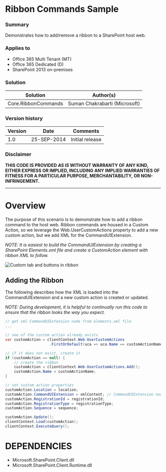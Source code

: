 # Ribbon Commands Sample #

### Summary ###
Demonstrates how to add/remove a ribbon to a SharePoint host web.

### Applies to ###
-  Office 365 Multi Tenant (MT)
-  Office 365 Dedicated (D)
-  SharePoint 2013 on-premises

### Solution ###
Solution | Author(s)
---------|----------
Core.RibbonCommands | Suman Chakrabarti (Microsoft)

### Version history ###
Version  | Date | Comments
---------| -----| --------
1.0  | 25-SEP-2014 | Initial release

### Disclaimer ###
**THIS CODE IS PROVIDED *AS IS* WITHOUT WARRANTY OF ANY KIND, EITHER EXPRESS OR IMPLIED, INCLUDING ANY IMPLIED WARRANTIES OF FITNESS FOR A PARTICULAR PURPOSE, MERCHANTABILITY, OR NON-INFRINGEMENT.**

----------

# Overview #
The purpose of this scenario is to demonstrate how to add a ribbon command to the host web. Ribbon commands are housed in a Custom Action, so we leverage the Web.UserCustomActions property to add a new custom action, but we add XML for the CommandUIExtension.

_NOTE: It is easiest to build the CommandUIExtension by creating a SharePoint Elements.xml file and create a CustomAction element with ribbon XML to follow._

![Custom tab and buttons in ribbon](http://i.imgur.com/QLPFxHY.png)


## Adding the Ribbon ##
The following describes how the XML is loaded into the CommandUIExtension and a new custom action is created or updated.

_NOTE: During development, it is helpful to continually run this code to ensure that the ribbon looks the way you expect._ 

```C#
// get xml CommandUIExtension node from elements.xml file
... 

// see of the custom action already exists
var customAction = clientContext.Web.UserCustomActions
					.FirstOrDefault(uca => uca.Name == customActionName);

// if it does not exist, create it
if (customAction == null) {
    // create the ribbon
    customAction = clientContext.Web.UserCustomActions.Add();
    customAction.Name = customActionName;
}

// set custom action properties
customAction.Location = location;
customAction.CommandUIExtension = xmlContent; // CommandUIExtension node XML
customAction.RegistrationId = registrationId;
customAction.RegistrationType = registrationType;
customAction.Sequence = sequence;

customAction.Update();
clientContext.Load(customAction);
clientContext.ExecuteQuery();
```

# DEPENDENCIES #
-  Microsoft.SharePoint.Client.dll
-  Microsoft.SharePoint.Client.Runtime.dll
